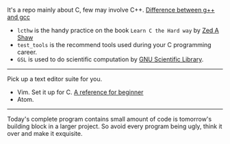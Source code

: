 It's a repo mainly about C, few may involve C++. [Difference between g++ and gcc](https://stackoverflow.com/a/173007/7583919)

* `lcthw` is the handy practice on the book `Learn C the Hard way` by [Zed A Shaw](https://zedshaw.com)
* `test_tools` is the recommend tools used during your C programming career.
* `GSL` is used to do scientific computation by [GNU Scientific Library](http://www.gnu.org/software/gsl/).	


---
Pick up a text editor suite for you.

* Vim. Set it up for C. [A reference for beginner](https://stackoverflow.com/questions/14533877/ideal-c-setup-for-vim)
* Atom. 

---
Today's complete program contains small amount of code is tomorrow's building block in a larger project. So avoid every program being ugly, think it  over and make it exquisite. 
